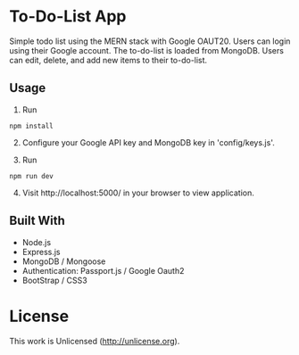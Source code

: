 # To-Do-List App

Simple todo list using the MERN stack with Google OAUT20. Users can login using their Google account. The to-do-list is loaded from MongoDB. Users can edit, delete, and add new items to their to-do-list.



## Usage

1. Run
```
npm install
```

2. Configure your Google API key and MongoDB key in 'config/keys.js'.

3. Run
```
npm run dev
```

4. Visit http://localhost:5000/ in your browser to view application.

## Built With
- Node.js
- Express.js
- MongoDB / Mongoose
- Authentication: Passport.js / Google Oauth2
- BootStrap / CSS3

# License

This work is Unlicensed (http://unlicense.org).

